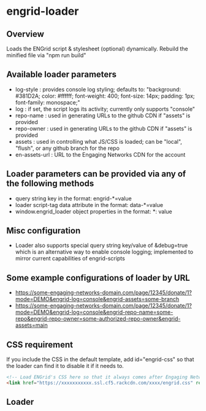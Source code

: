 # engrid-loader

## Overview

Loads the ENGrid script & stylesheet (optional) dynamically.  Rebuild the minified file via "npm run build"


## Available loader parameters

* log-style : provides console log styling; defaults to: "background: #381D2A; color: #ffffff; font-weight: 400; font-size: 14px; padding: 1px; font-family: monospace;"
* log : if set, the script logs its activity; currently only supports "console"
* repo-name : used in generating URLs to the github CDN if "assets" is provided
* repo-owner : used in generating URLs to the github CDN if "assets" is provided
* assets : used in controlling what JS/CSS is loaded; can be "local", "flush", or any github branch for the repo
* en-assets-url : URL to the Engaging Networks CDN for the account


## Loader parameters can be provided via any of the following methods
* query string key in the format: engrid-*=value
* loader script-tag data attribute in the format: data-*=value
* window.engrid_loader object properties in the format: *: value


## Misc configuration
* Loader also supports special query string key/value of &debug=true which is an alternative way to enable console logging; implemented to mirror current capabilities of engrid-scripts

  
## Some example configurations of loader by URL

* https://some-engaging-networks-domain.com/page/12345/donate/1?mode=DEMO&engrid-log=console&engrid-assets=some-branch
* https://some-engaging-networks-domain.com/page/12345/donate/1?mode=DEMO&engrid-log=console&engrid-repo-name=some-repo&engrid-repo-owner=some-authorized-repo-owner&engrid-assets=main

## CSS requirement

If you include the CSS <link> in the default template, add id="engrid-css" so that the loader can find it to disable it if it needs to.

```html
<!-- Load ENGrid's CSS here so that it always comes after Engaging Networks CSS which gets injected into <head> -->
<link href="https://xxxxxxxxxxx.ssl.cf5.rackcdn.com/xxxx/engrid.css" rel="stylesheet" type="text/css" data-engrid-css>
```

## Loader <script> tag requirements

It is required that the <script> tag possess the engrid-loader-js data attribute
It is recommended that the <script> tag be provided with defaults in the form of data attributes: repo-owner, repo-name, en-assets-url. 

```html
<!-- Load ENGrid's Javascript -->
<script src="https://some-domain.com/path/to/loader.js" data-repo-owner="4site-interactive-studios" data-repo-name="engrid-xxxx" data-en-assets-url="https://xxxxxxxxxxx.ssl.cf5.rackcdn.com/xxxx/" data-engrid-loader-js></script>
```


## Authorized Domains
Note that there is an authorized_domains array that whitelists which domains can be set.  This is to prevent abuse by non-authorized persons passing along EN pages with malicious script loads.
